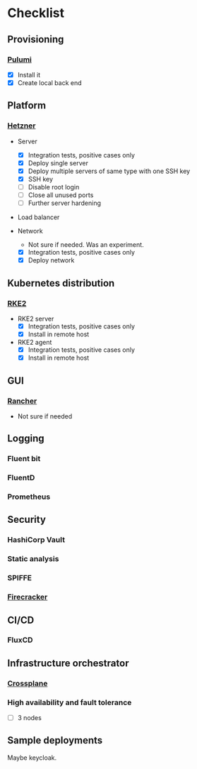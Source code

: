 # Checklist

## Provisioning

### [Pulumi](https://www.pulumi.com/)

- [x] Install it
- [x] Create local back end

## Platform

### [Hetzner](https://www.hetzner.com/)

- Server
  - [x] Integration tests, positive cases only
  - [x] Deploy single server
  - [x] Deploy multiple servers of same type with one SSH key
  - [x] SSH key
  - [ ] Disable root login
  - [ ] Close all unused ports
  - [ ] Further server hardening

- Load balancer

- Network
  - Not sure if needed. Was an experiment.
  - [x] Integration tests, positive cases only
  - [x] Deploy network

## Kubernetes distribution

### [RKE2](https://docs.rke2.io/)

- RKE2 server
  - [x] Integration tests, positive cases only
  - [x] Install in remote host

- RKE2 agent
  - [x] Integration tests, positive cases only
  - [x] Install in remote host

## GUI

### [Rancher](https://www.rancher.com/)

- Not sure if needed

## Logging

### Fluent bit

### FluentD

### Prometheus

## Security

### HashiCorp Vault

### Static analysis

### SPIFFE

### [Firecracker](https://firecracker-microvm.github.io/)

## CI/CD

### FluxCD

## Infrastructure orchestrator

### [Crossplane](https://www.crossplane.io/)

### High availability and fault tolerance

- [ ] 3 nodes

## Sample deployments

Maybe keycloak.